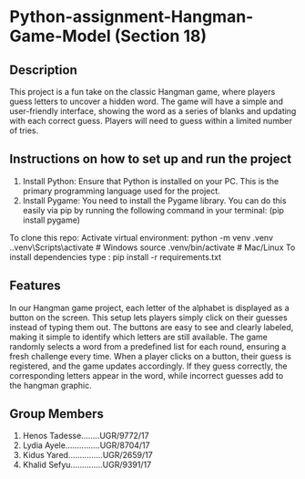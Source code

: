 # Python-assignment-Hangman-Game-Model (Section 18)

## Description
  This project is a fun take on the classic Hangman game, where players guess letters to uncover a hidden word. The game will have a simple and user-friendly            interface, showing the word as a series of blanks and updating with each correct guess. Players will need to guess within a limited number of tries.

## Instructions on how to set up and run the project
  1. Install Python: Ensure that Python is installed on your PC. This is the primary programming language used for the project.
  2. Install Pygame: You need to install the Pygame library. You can do this easily via pip by running the following command in your terminal: (pip install pygame)
  
To clone this repo:
  Activate virtual environment:
      python -m venv .venv
      .\.venv\Scripts\activate  # Windows
      source .venv/bin/activate # Mac/Linux
To install dependencies type :
  pip install -r requirements.txt
  


## Features
  In our Hangman game project, each letter of the alphabet is displayed as a button on the screen. This setup lets players simply click on their guesses instead of      typing them out. The buttons are easy to see and clearly labeled, making it simple to identify which letters are still available. The game randomly selects a word     from a predefined list for each round, ensuring a fresh challenge every time. When a player clicks on a button, their guess is registered, and the game updates        accordingly. If they guess correctly, the corresponding letters appear in the word, while incorrect guesses add to the hangman graphic. 

## Group Members
  1. Henos Tadesse........UGR/9772/17
  2. Lydia Ayele...............UGR/8704/17
  3. Kidus Yared...............UGR/2659/17
  4. Khalid Sefyu..............UGR/9391/17
